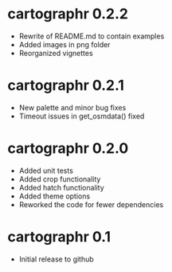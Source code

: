 # cartographr 0.2.2
* Rewrite of README.md to contain examples
* Added images in png folder
* Reorganized vignettes

# cartographr 0.2.1
* New palette and minor bug fixes
* Timeout issues in get_osmdata() fixed

# cartographr 0.2.0
* Added unit tests
* Added crop functionality
* Added hatch functionality
* Added theme options
* Reworked the code for fewer dependencies

# cartographr 0.1
* Initial release to github
